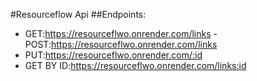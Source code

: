 #Resourceflow Api
##Endpoints:
- GET:https://resourceflwo.onrender.com/links
-POST:https://resourceflwo.onrender.com/links
- PUT:https://resourceflwo.onrender.com/:id
- GET BY ID:https://resourceflwo.onrender.com/links:id
